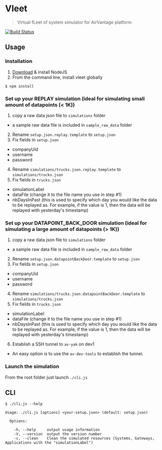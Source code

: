 # Vleet

> Virtual fLeet of system simulator for AirVantage platform

[![Build Status](https://travis-ci.org/AirVantage/vleet.svg?branch=master)](https://travis-ci.org/AirVantage/vleet)

## Usage

### Installation

1. [Download](https://nodejs.org/en/download/) & install NodeJS
2. From the command line, install vleet globally

```console
$ npm install
```

### Set up your REPLAY simulation (ideal for simulating small amount of datapoints (< 1K))

1. copy a raw data json file to `simulations` folder

-   a sample raw data file is included in `sample_raw_data` folder

2. Rename `setup.json.replay.template` to `setup.json`
3. Fix fields in `setup.json`

-   companyUid
-   username
-   password

4. Rename `simulations/trucks.json.replay.template` to `simulations/trucks.json`
5. Fix fields in `trucks.json`

-   simulationLabel
-   dataFile (change it to the file name you use in step #1)
-   nbDaysInPast (this is used to specify which day you would like the data to be replayed as. For example, if the value is 1, then the data will be replayed with yesterday's timestamp)

### Set up your DATAPOINT_BACK_DOOR simulation (ideal for simulating a large amount of datapoints (> 1K))

1. copy a raw data json file to `simulations` folder

-   a sample raw data file is included in `sample_raw_data` folder

2. Rename `setup.json.datapointBackDoor.template` to `setup.json`
3. Fix fields in `setup.json`

-   companyUid
-   username
-   password

4. Rename `simulations/trucks.json.datapointBackDoor.template` to `simulations/trucks.json`
5. Fix fields in `trucks.json`

-   simulationLabel
-   dataFile (change it to the file name you use in step #1)
-   nbDaysInPast (this is used to specify which day you would like the data to be replayed as. For example, if the value is 1, then the data will be replayed with yesterday's timestamp)

6. Establish a SSH tunnel to `av-yak` on dev1

-   An easy option is to use the `av-dev-tools` to establish the tunnel.

### Launch the simulation

From the root folder just launch `./cli.js`

## CLI

```console
$ ./cli.js --help

Usage: ./cli.js [options] <your-setup.json> (default: setup.json)

  Options:

    -h, --help     output usage information
    -V, --version  output the version number
    -c, --clean    Clean the simulated resources (Systems, Gateways, Applications with the "simulationLabel")
```
